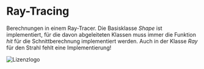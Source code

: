 # Ray-Tracing

Berechnungen in einem Ray-Tracer. Die Basisklasse *Shape* ist implementiert,
für die davon abgeleiteten Klassen muss immer die Funktion *hit* für die
Schnittberechnung implementiert werden. Auch in der Klasse *Ray* für den 
Strahl fehlt eine Implementierung!

![Lizenzlogo](https://licensebuttons.net/l/by-nc-sa/3.0/de/88x31.png)
